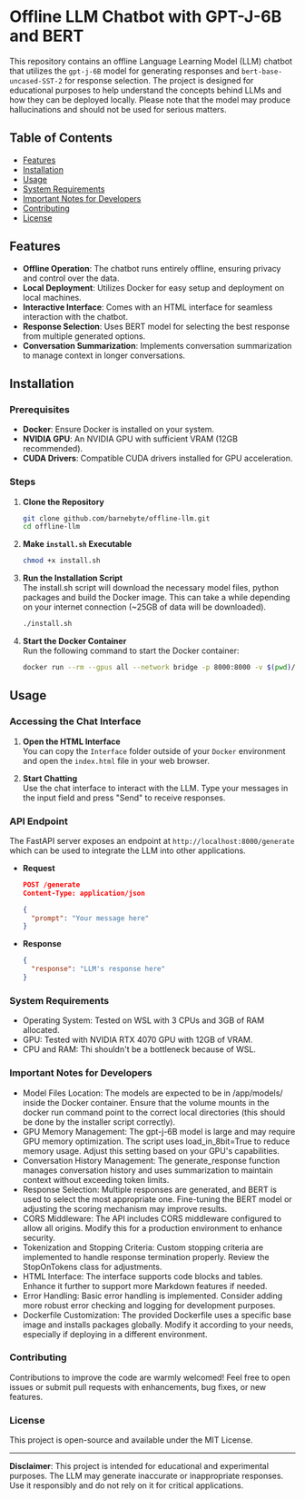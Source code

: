 # Offline LLM Chatbot with GPT-J-6B and BERT

This repository contains an offline Language Learning Model (LLM) chatbot that utilizes the `gpt-j-6B` model for generating responses and `bert-base-uncased-SST-2` for response selection. The project is designed for educational purposes to help understand the concepts behind LLMs and how they can be deployed locally. Please note that the model may produce hallucinations and should not be used for serious matters.

## Table of Contents

- [Features](#features)
- [Installation](#installation)
- [Usage](#usage)
- [System Requirements](#system-requirements)
- [Important Notes for Developers](#important-notes-for-developers)
- [Contributing](#contributing)
- [License](#license)

## Features

- **Offline Operation**: The chatbot runs entirely offline, ensuring privacy and control over the data.
- **Local Deployment**: Utilizes Docker for easy setup and deployment on local machines.
- **Interactive Interface**: Comes with an HTML interface for seamless interaction with the chatbot.
- **Response Selection**: Uses BERT model for selecting the best response from multiple generated options.
- **Conversation Summarization**: Implements conversation summarization to manage context in longer conversations.

## Installation

### Prerequisites

- **Docker**: Ensure Docker is installed on your system.
- **NVIDIA GPU**: An NVIDIA GPU with sufficient VRAM (12GB recommended).
- **CUDA Drivers**: Compatible CUDA drivers installed for GPU acceleration.

### Steps

1. **Clone the Repository**

   ```bash
   git clone github.com/barnebyte/offline-llm.git
   cd offline-llm

2. **Make `install.sh` Executable**

   ```bash
   chmod +x install.sh

3. **Run the Installation Script**  
The install.sh script will download the necessary model files, python packages and build the Docker image. This can take a while depending on your internet connection (~25GB of data will be downloaded).

   ```bash
   ./install.sh

4. **Start the Docker Container**  
Run the following command to start the Docker container:

   ```bash
   docker run --rm --gpus all --network bridge -p 8000:8000 -v $(pwd)/gpt-j-6B:/app/models/gpt-j-6B -v $(pwd)/bert-base-uncased-SST-2:/app/models/bert-base-uncased-SST-2 local-llm-api-fp16

## Usage
### Accessing the Chat Interface

1. **Open the HTML Interface**  
You can copy the `Interface` folder outside of your `Docker` environment and open the `index.html` file in your web browser.

2. **Start Chatting**  
Use the chat interface to interact with the LLM. Type your messages in the input field and press "Send" to receive responses.

### API Endpoint  
The FastAPI server exposes an endpoint at `http://localhost:8000/generate` which can be used to integrate the LLM into other applications.

- **Request**

   ```json
   POST /generate
   Content-Type: application/json

   {
     "prompt": "Your message here"
   }

- **Response**

    ```json
    {
      "response": "LLM's response here"
    }

### System Requirements
- Operating System: Tested on WSL with 3 CPUs and 3GB of RAM allocated.
- GPU: Tested with NVIDIA RTX 4070 GPU with 12GB of VRAM.
- CPU and RAM: Thi shouldn't be a bottleneck because of WSL.

### Important Notes for Developers
- Model Files Location: The models are expected to be in /app/models/ inside the Docker container. Ensure that the volume mounts in the docker run command point to the correct local directories (this should be done by the installer script correctly).
- GPU Memory Management: The gpt-j-6B model is large and may require GPU memory optimization. The script uses load_in_8bit=True to reduce memory usage. Adjust this setting based on your GPU's capabilities.
- Conversation History Management: The generate_response function manages conversation history and uses summarization to maintain context without exceeding token limits.
- Response Selection: Multiple responses are generated, and BERT is used to select the most appropriate one. Fine-tuning the BERT model or adjusting the scoring mechanism may improve results.
- CORS Middleware: The API includes CORS middleware configured to allow all origins. Modify this for a production environment to enhance security.
- Tokenization and Stopping Criteria: Custom stopping criteria are implemented to handle response termination properly. Review the StopOnTokens class for adjustments.
- HTML Interface: The interface supports code blocks and tables. Enhance it further to support more Markdown features if needed.
- Error Handling: Basic error handling is implemented. Consider adding more robust error checking and logging for development purposes.
- Dockerfile Customization: The provided Dockerfile uses a specific base image and installs packages globally. Modify it according to your needs, especially if deploying in a different environment.

### Contributing
Contributions to improve the code are warmly welcomed! Feel free to open issues or submit pull requests with enhancements, bug fixes, or new features.  

### License
This project is open-source and available under the MIT License.

---

**Disclaimer**: This project is intended for educational and experimental purposes. The LLM may generate inaccurate or inappropriate responses. Use it responsibly and do not rely on it for critical applications.
